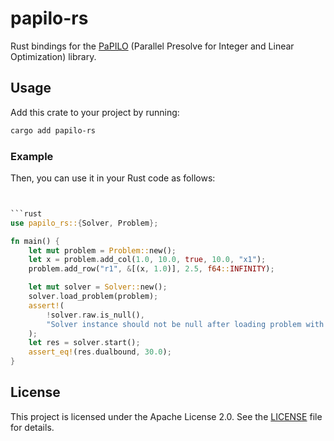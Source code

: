 # papilo-rs

Rust bindings for the [PaPILO](https://github.com/scipopt/papilo) (Parallel Presolve for Integer and Linear Optimization) library.

## Usage

Add this crate to your project by running:

```bash
cargo add papilo-rs
```

### Example

Then, you can use it in your Rust code as follows:

```rust


```rust
use papilo_rs::{Solver, Problem};

fn main() {
    let mut problem = Problem::new();
    let x = problem.add_col(1.0, 10.0, true, 10.0, "x1");
    problem.add_row("r1", &[(x, 1.0)], 2.5, f64::INFINITY);

    let mut solver = Solver::new();
    solver.load_problem(problem);
    assert!(
        !solver.raw.is_null(),
        "Solver instance should not be null after loading problem with integer columns"
    );
    let res = solver.start();
    assert_eq!(res.dualbound, 30.0);
}
```

## License

This project is licensed under the Apache License 2.0. See the [LICENSE](LICENSE) file for details.


